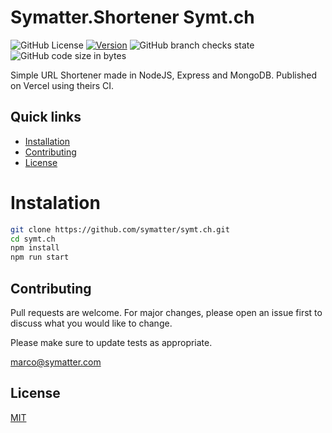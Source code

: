 # Symatter.Shortener Symt.ch

![GitHub License](https://img.shields.io/github/license/symatter/symt.ch)
[![Version](https://img.shields.io/badge/version-0.1.0-brightgreen.svg)](https://semver.org)
![GitHub branch checks state](https://img.shields.io/github/checks-status/symatter/symt.ch/master)
![GitHub code size in bytes](https://img.shields.io/github/languages/code-size/symatter/symt.ch)

Simple URL Shortener made in NodeJS, Express and MongoDB. Published on Vercel using theirs CI.

## Quick links

* [Installation](#installation)
* [Contributing](#contributing)
* [License](#license)

# Instalation
```bash
git clone https://github.com/symatter/symt.ch.git
cd symt.ch
npm install
npm run start
```


## Contributing
Pull requests are welcome. For major changes, please open an issue first to discuss what you would like to change.

Please make sure to update tests as appropriate.

[marco@symatter.com](mailto:marco@symatter.com)

## License
[MIT](https://choosealicense.com/licenses/mit/)
